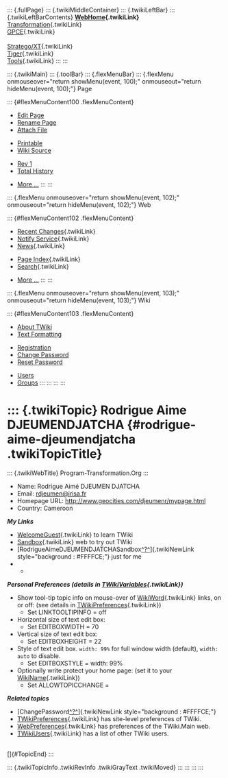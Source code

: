 ::: {.fullPage}
::: {.twikiMiddleContainer}
::: {.twikiLeftBar}
::: {.twikiLeftBarContents}
**[WebHome](WebHome){.twikiLink}**\
[Transformation](../Transform/WebHome){.twikiLink}\
[GPCE](../Gpce/WebHome){.twikiLink}\
\
[Stratego/XT](../Stratego/WebHome){.twikiLink}\
[Tiger](../Tiger/WebHome){.twikiLink}\
[Tools](../Tools/WebHome){.twikiLink}
:::
:::

::: {.twikiMain}
::: {.toolBar}
::: {.flexMenuBar}
::: {.flexMenu onmouseover="return showMenu(event, 100);" onmouseout="return hideMenu(event, 100);"}
Page

::: {#flexMenuContent100 .flexMenuContent}
-   [Edit
    Page](http://www.program-transformation.org/edit/Main/RodrigueAimeDJEUMENDJATCHA?t=1536826824)
-   [Rename
    Page](http://www.program-transformation.org/rename/Main/RodrigueAimeDJEUMENDJATCHA)
-   [Attach
    File](http://www.program-transformation.org/attach/Main/RodrigueAimeDJEUMENDJATCHA)

<!-- -->

-   [Printable](http://www.program-transformation.org/view/Main/RodrigueAimeDJEUMENDJATCHA?skin=print.pattern)
-   [Wiki
    Source](http://www.program-transformation.org/view/Main/RodrigueAimeDJEUMENDJATCHA?skin=text&raw=on&contenttype=text/plain)

<!-- -->

-   [Rev
    1](http://www.program-transformation.org/view/Main/RodrigueAimeDJEUMENDJATCHA?rev=1.1)
-   [Total
    History](http://www.program-transformation.org/rdiff/Main/RodrigueAimeDJEUMENDJATCHA)

<!-- -->

-   [More
    \...](http://www.program-transformation.org/oops/Main/RodrigueAimeDJEUMENDJATCHA?template=oopsmore&param1=1.1&param2=1.1)
:::
:::

::: {.flexMenu onmouseover="return showMenu(event, 102);" onmouseout="return hideMenu(event, 102);"}
Web

::: {#flexMenuContent102 .flexMenuContent}
-   [Recent Changes](WebChanges){.twikiLink}
-   [Notify Service](WebNotify){.twikiLink}
-   [News](WebNews){.twikiLink}

<!-- -->

-   [Page Index](WebIndex){.twikiLink}
-   [Search](WebSearch){.twikiLink}

<!-- -->

-   [More
    \...](http://www.program-transformation.org/oops/Main/RodrigueAimeDJEUMENDJATCHA?template=oopsmore&param1=1.1&param2=1.1)
:::
:::

::: {.flexMenu onmouseover="return showMenu(event, 103);" onmouseout="return hideMenu(event, 103);"}
Wiki

::: {#flexMenuContent103 .flexMenuContent}
-   [About
    TWiki](http://www.program-transformation.org/view/TWiki/WebHome)
-   [Text
    Formatting](http://www.program-transformation.org/view/TWiki/TextFormattingRules)

<!-- -->

-   [Registration](http://www.program-transformation.org/view/TWiki/TWikiRegistration)
-   [Change
    Password](http://www.program-transformation.org/view/TWiki/ChangePassword)
-   [Reset
    Password](http://www.program-transformation.org/view/TWiki/ResetPassword)

<!-- -->

-   [Users](http://www.program-transformation.org/view/Main/TWikiUsers)
-   [Groups](http://www.program-transformation.org/view/Main/TWikiGroups)
:::
:::
:::
:::

::: {.twikiTopic}
Rodrigue Aime DJEUMENDJATCHA {#rodrigue-aime-djeumendjatcha .twikiTopicTitle}
============================

::: {.twikiWebTitle}
Program-Transformation.Org
:::

-   Name: Rodrigue Aimé DJEUMEN DJATCHA
-   Email: <rdjeumen@irisa.fr>
-   Homepage URL: <http://www.geocities.com/djeumenr/mypage.html>
-   Country: Cameroon

***My Links***

-   [WelcomeGuest](../TWiki/WelcomeGuest){.twikiLink} to learn TWiki
-   [Sandbox](../Sandbox/WebHome){.twikiLink} web to try out TWiki
-   [RodrigueAimeDJEUMENDJATCHASandbox[^?^](http://www.program-transformation.org/edit/Sandbox/RodrigueAimeDJEUMENDJATCHASandbox?topicparent=Main.RodrigueAimeDJEUMENDJATCHA)]{.twikiNewLink
    style="background : #FFFFCE;"} just for me
-   -   

***Personal Preferences (details in
[TWikiVariables](../TWiki/TWikiVariables){.twikiLink})***

-   Show tool-tip topic info on mouse-over of
    [WikiWord](../TWiki/WikiWord){.twikiLink} links, on or off: (see
    details in
    [TWikiPreferences](../TWiki/TWikiPreferences){.twikiLink})
    -   Set LINKTOOLTIPINFO = off
-   Horizontal size of text edit box:
    -   Set EDITBOXWIDTH = 70
-   Vertical size of text edit box:
    -   Set EDITBOXHEIGHT = 22
-   Style of text edit box. `width: 99%` for full window width
    (default), `width: auto` to disable.
    -   Set EDITBOXSTYLE = width: 99%
-   Optionally write protect your home page: (set it to your
    [WikiName](../TWiki/WikiName){.twikiLink})
    -   Set ALLOWTOPICCHANGE =

***Related topics***

-   [ChangePassword[^?^](http://www.program-transformation.org/edit/Main/ChangePassword?topicparent=Main.RodrigueAimeDJEUMENDJATCHA)]{.twikiNewLink
    style="background : #FFFFCE;"}
-   [TWikiPreferences](../TWiki/TWikiPreferences){.twikiLink} has
    site-level preferences of TWiki.
-   [WebPreferences](WebPreferences){.twikiLink} has preferences of the
    TWiki.Main web.
-   [TWikiUsers](TWikiUsers){.twikiLink} has a list of other TWiki
    users.

\
[]{#TopicEnd}
:::

::: {.twikiTopicInfo .twikiRevInfo .twikiGrayText .twikiMoved}
:::
:::
:::
:::
